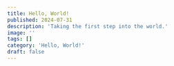 ```yaml
---
title: Hello, World!
published: 2024-07-31
description: 'Taking the first step into the world.'
image: ''
tags: []
category: 'Hello, World!'
draft: false 
---
```

